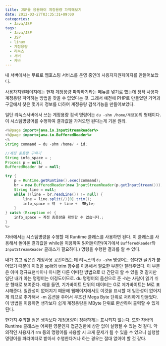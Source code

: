 ```yaml
---
title: JSP를 응용하여 계정용량 파악해보기
date: 2012-03-27T03:35:31+09:00
categories:
  - Java/JSP
tags:
  - Java/JSP
  - JSP
  - linux
  - 계정용량
  - 리눅스
  - 서버
  - 자바
---
```

내 서버에서는 무료로 웹호스팅 서비스를 운영 중인데 사용자지원페이지를 만들어보았다.

사용자지원페이지에는 현재 계정용량 파악하기라는 메뉴를 넣기로 했는데 정작 사용자 계정용량 파악하는 방법을 찾을 수 없었다는 것. 그래서 예전에 PHP로 만들었던 기억과 구글에서 찾은 몇가지 정보를 더하여 계정용량 검색기능을 만들어보았다.

일단 리눅스서버에서 쓰는 계정용량 검색 명령어는 `du -shm /home/계정ID`의 형태이다. 이 시스템명령어를 수행하여 결과값을 가져오면 된다는게 기본 원리.

```java
<%@page import=java.io.InputStreamReader%>
<%@page import=java.io.BufferedReader%>
<%
String command = du -shm /home/ + id;

//계정 총용량 구하기
String info_space = ;
Process p = null;
BufferedReader br = null;

try {
    p = Runtime.getRuntime().exec(command);
    br = new BufferedReader(new InputStreamReader(p.getInputStream()));
    String line = null;
    while ((line = br.readLine()) != null) {
        line = line.split(/)[0].trim();
        info_space = 약  + line +  MByte;
    }
} catch (Exception e) {
    info_space = 계정 총용량을 확인할 수 없습니다.;
}
%>
```

자바에서는 시스템명령을 수행할 때 Runtime 클래스를 사용하면 된다. 이 클래스를 사용해서 돌아온 결과값을 while을 이용하여 읽어들이면(여기에서 `BufferedReader`와 `InputStreamReader` 클래스가 필요하다.) 명령을 수행한 결과를 알 수 있다.

내가 뽑고 싶은건 계정사용 공간이었는데 리눅스의 `du -shm` 명령어는 잡다한 글귀가 붙어있기 때문에 이것을 split와 trim 함수를 이용해서 필요한 부분만 잘라주었다. 이 부분은 아마 정규표현식이나 아니면 다른 어떠한 방법으로 더 간단히 할 수 있을 것 같지만 일단 내가 아는 명령어는 이정도이므로. du 명령어의 옵션으로 준 -h는 사람이 읽기 쉬운 형태로 보여준다. 예를 들면, 기가바이트 단위의 데이터는 G로 메가바이트는 M로 표시해준다. 일관성이 없어지기 때문에 웹페이지에서도 이것을 표시할 때 일관성이 없어지게 되므로 추가해서 -m 옵션을 주어서 무조건 Mega Byte 단위로 처리하게 만들었다. 이 방법을 이용하면 생각보다 쉽게 계정용량을 MByte 단위로 환산하여 출력할 수 있게 된다.

한가지 주의할 점은 생각보다 계정용량이 정확하게는 표시되지 않는다. 또한 자바의 Runtime 클래스는 어찌된 영문인지 접근권한에 상관 없이 실행될 수 있는 것 같다. 악의적인 사용자가 rm 등의 명령어를 사용할 시 크게 문제가 될 수 있을 수 있으니 실행할 명령어를 파라미터로 받아서 수행한다거나 하는 경우는 절대 없어야 할 것 같다.
